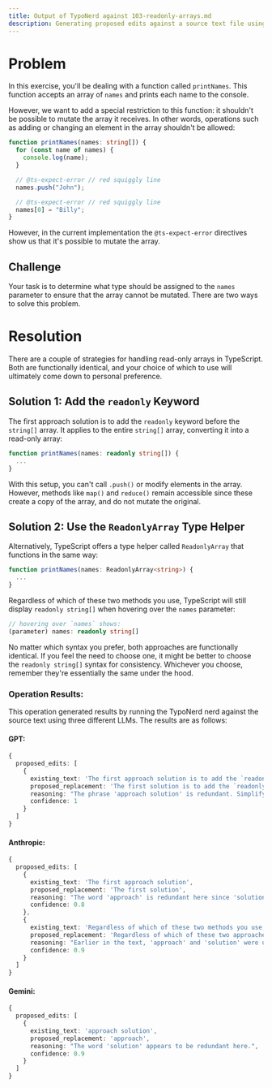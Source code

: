 ```yaml
---
title: Output of TypoNerd against 103-readonly-arrays.md
description: Generating proposed edits against a source text file using the TypoNerd nerd. The source text is included, followed by edits generated by the same nerd against three different LLMs.
---
```


# Problem
In this exercise, you'll be dealing with a function called `printNames`. This function accepts an array of `names` and prints each name to the console.

However, we want to add a special restriction to this function: it shouldn't be possible to mutate the array it receives. In other words, operations such as adding or changing an element in the array shouldn't be allowed:

```typescript
function printNames(names: string[]) {
  for (const name of names) {
    console.log(name);
  }

  // @ts-expect-error // red squiggly line
  names.push("John");

  // @ts-expect-error // red squiggly line
  names[0] = "Billy";
}
```

However, in the current implementation the `@ts-expect-error` directives show us that it's possible to mutate the array.

## Challenge

Your task is to determine what type should be assigned to the `names` parameter to ensure that the array cannot be mutated. There are two ways to solve this problem.

# Resolution
There are a couple of strategies for handling read-only arrays in TypeScript. Both are functionally identical, and your choice of which to use will ultimately come down to personal preference.

## Solution 1: Add the `readonly` Keyword

The first approach solution is to add the `readonly` keyword before the `string[]` array. It applies to the entire `string[]` array, converting it into a read-only array:

```typescript
function printNames(names: readonly string[]) {
  ...
}
```

With this setup, you can't call `.push()` or modify elements in the array. However, methods like `map()` and `reduce()` remain accessible since these create a copy of the array, and do not mutate the original.

## Solution 2: Use the `ReadonlyArray` Type Helper

Alternatively, TypeScript offers a type helper called `ReadonlyArray` that functions in the same way:

```typescript
function printNames(names: ReadonlyArray<string>) {
  ...
}
```

Regardless of which of these two methods you use, TypeScript will still display `readonly string[]` when hovering over the `names` parameter:

```typescript
// hovering over `names` shows:
(parameter) names: readonly string[]
```

No matter which syntax you prefer, both approaches are functionally identical. If you feel the need to choose one, it might be better to choose the `readonly string[]` syntax for consistency. Whichever you choose, remember they're essentially the same under the hood.

### Operation Results:
This operation generated results by running the TypoNerd nerd against the source text using three different LLMs. The results are as follows:

#### GPT:
```typescript
{
  proposed_edits: [
    {
      existing_text: 'The first approach solution is to add the `readonly` keyword before the `string[]` array.',
      proposed_replacement: 'The first solution is to add the `readonly` keyword before the `string[]` array.',
      reasoning: "The phrase 'approach solution' is redundant. Simplifying it to 'solution' makes the sentence clearer.",
      confidence: 1
    }
  ]
}
```

#### Anthropic:
```typescript
{
  proposed_edits: [
    {
      existing_text: 'The first approach solution',
      proposed_replacement: 'The first solution',
      reasoning: "The word 'approach' is redundant here since 'solution' conveys the same meaning. Removing it improves clarity.",
      confidence: 0.8
    },
    {
      existing_text: 'Regardless of which of these two methods you use,',
      proposed_replacement: 'Regardless of which of these two approaches you use,',
      reasoning: "Earlier in the text, 'approach' and 'solution' were used interchangeably. For consistency, 'methods' should be replaced with 'approaches' here.",
      confidence: 0.9
    }
  ]
}
```

#### Gemini:
```typescript
{
  proposed_edits: [
    {
      existing_text: 'approach solution',
      proposed_replacement: 'approach',
      reasoning: "The word 'solution' appears to be redundant here.",
      confidence: 0.9
    }
  ]
}
```
